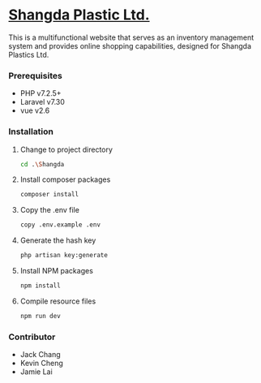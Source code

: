 [Shangda Plastic Ltd.](https://www.shangda.com.tw/)
====================
This is a multifunctional website that serves as an inventory management system and provides online shopping capabilities, designed for Shangda Plastics Ltd.

### Prerequisites
* PHP           v7.2.5+
* Laravel       v7.30
* vue           v2.6

### Installation
1. Change to project directory
    ```sh
   cd .\Shangda
    ```
2. Install composer packages
    ```sh
   composer install
    ```
3. Copy the .env file    
    ```sh
   copy .env.example .env
    ```
4. Generate the hash key
    ```sh
    php artisan key:generate
    ```
5. Install NPM packages    
    ```sh
    npm install
    ```
6. Compile resource files    
    ```sh
    npm run dev
    ```

### Contributor
* Jack Chang
* Kevin Cheng
* Jamie Lai

